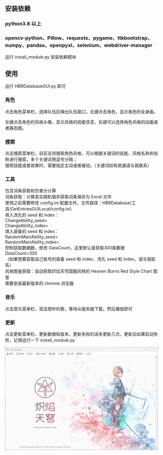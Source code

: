 ## 安装依赖

### python3.8 以上

### opencv-python、Pillow、requests、pygame、ttkbootstrap、numpy、pandas、openpyxl、selenium、webdriver-manager

运行 install_module.py 安装依赖模块

## 使用

运行 HBRDatabaseGUI.py 即可

### 角色

点击角色菜单栏，选择队伍后弹出队伍窗口，左键点击角色，显示角色的全身画。

左键点击角色的风格头像，显示风格的技能信息，右键可以选择角色风格的动画或者静态图。

### 搜索

点击搜索菜单栏，目前支持搜索角色风格，可以根据关键词的技能、风格名称和俗称进行搜索，多个关键词用逗号分隔；  
搜索技能或者效果时，需要指定主动或者被动。（关键词如有疏漏请与我联系）

### 工具

包含词条获取和伤害分计算  
词条获取：计算真实随机值并获取词条保存为 Excel 文件  
使用之前需要修改 config.ini 配置文件，文件路径：HBRDatabase/工具/GetEntriesGUILocal/config.ini）  
填入洗孔的 seed 和 index：  
	ChangeAbility_seed=  
	ChangeAbility_index=  
填入装备的 seed 和 index：  
	RandomMainAbility_seed=  
	RandomMainAbility_index=  
控制获取数据数，修改 DataCount，这里默认是获取300条数据  
	DataCount=300  
（如果想要获取自己账号的装备 seed 和 index、洗孔 seed 和 index，请与我联系）  
风格图鉴获取：自动获取炽焰天穹国服风格的 Heaven Burns Red Style Chart 图鉴  
	需要安装最新版本的 chrome 浏览器

### 音乐

点击音乐菜单栏，双击想听的歌，等待从服务器下载，然后播放即可

### 更新

点击更新菜单栏，更新数据和版本，更新失败的话多更新几次。更新后如果启动失败，记得运行一下 install_module.py

![Image text](https://github.com/CCELEND/HBRDatabase/blob/main/show/show.png)